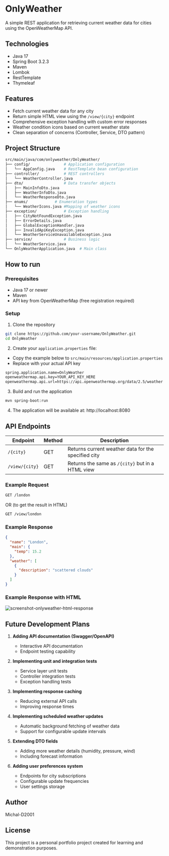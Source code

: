 # OnlyWeather

A simple REST application for retrieving current weather data for cities using the OpenWeatherMap API.

## Technologies
- Java 17
- Spring Boot 3.2.3
- Maven
- Lombok
- RestTemplate
- Thymeleaf

## Features
- Fetch current weather data for any city
- Return simple HTML view using the `/view/{city}` endpoint 
- Comprehensive exception handling with custom error responses
- Weather condition icons based on current weather state
- Clean separation of concerns (Controller, Service, DTO pattern)

## Project Structure

```bash
src/main/java/com/onlyweather/OnlyWeather/
├── config/               # Application configuration
│   └── AppConfig.java    # RestTemplate bean configuration
├── controller/           # REST controllers
│   └── WeatherController.java
├── dto/                  # Data transfer objects
│   ├── MainInfoDto.java
│   ├── WeatherInfoDto.java
│   └── WeatherResponseDto.java
├── enums/            # Enumeration types
│   └── WeatherIcons.java #Mapping of weather icons
├── exception/            # Exception handling
│   ├── CityNotFoundException.java
│   ├── ErrorDetails.java
│   ├── GlobalExceptionHandler.java
│   ├── InvalidApiKeyException.java
│   └── WeatherServiceUnavailableException.java
├── service/              # Business logic
│   └── WeatherService.java
└── OnlyWeatherApplication.java  # Main class
```

## How to run

### Prerequisites
- Java 17 or newer
- Maven
- API key from OpenWeatherMap (free registration required)

### Setup
1. Clone the repository
```bash 
git clone https://github.com/your-username/OnlyWeather.git
cd OnlyWeather
```

2. Create your `application.properties` file:
- Copy the example below to `src/main/resources/application.properties`
- Replace with your actual API key
```bash 
spring.application.name=OnlyWeather
openweathermap.api.key=YOUR_API_KEY_HERE
openweathermap.api.url=https://api.openweathermap.org/data/2.5/weather
```

3. Build and run the application 
```bash
mvn spring-boot:run
```

4. The application will be available at: http://localhost:8080

## API Endpoints

|Endpoint|Method|Description|
|--------|------|-----------|
|`/{city}`|GET|Returns current weather data for the specified city|
|`/view/{city}`|GET|Returns the same as `/{city}` but in a HTML view|

### Example Request
```bash
GET /london
```
OR (to get the result in HTML)
```bash
GET /view/london
```

### Example Response
```json
{
  "name": "London",
  "main": {
    "temp": 15.2
  },
  "weather": [
    {
      "description": "scattered clouds"
    }
  ]
}
```

### Example Response with HTML
![screenshot-onlyweather-html-response](https://github.com/user-attachments/assets/461e5c45-8ab4-4b54-888a-467be62cd8c0)


## Future Development Plans
1. **Adding API documentation (Swagger/OpenAPI)**
   - Interactive API documentation
   - Endpoint testing capability

2. **Implementing unit and integration tests**
   - Service layer unit tests
   - Controller integration tests
   - Exception handling tests

3. **Implementing response caching**
   - Reducing external API calls
   - Improving response times

4. **Implementing scheduled weather updates**
   - Automatic background fetching of weather data
   - Support for configurable update intervals

5. **Extending DTO fields**
   - Adding more weather details (humidity, pressure, wind)
   - Including forecast information

6. **Adding user preferences system**
   - Endpoints for city subscriptions
   - Configurable update frequencies
   - User settings storage

## Author 
Michal-D2001

## License 
This project is a personal portfolio project created for learning and demonstration purposes.
